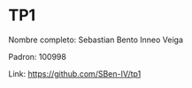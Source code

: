 # TP1

Nombre completo: Sebastian Bento Inneo Veiga

Padron: 100998

Link: https://github.com/SBen-IV/tp1